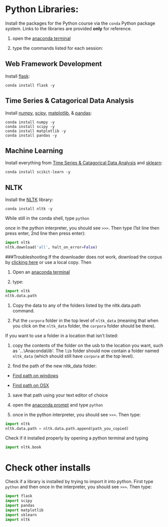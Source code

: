 Python Libraries:
=================
Install the packages for the Python course via the `conda` Python package system. Links to the libraries are provided **only** for reference.

1) open the [anaconda terminal](anaconda.md)

2) type the commands listed for each session: 

Web Framework Development
--------------------------
Install [flask](http://flask.pocoo.org/):
```
conda install flask -y
```

Time Series & Catagorical Data Analysis
----------------------------------------
Install [numpy](http://www.numpy.org/), [scipy](https://www.scipy.org/), 
[matplotlib](http://matplotlib.org/), & [pandas](http://pandas.pydata.org/):
```
conda install numpy -y
conda install scipy -y
conda install matplotlib -y
conda install pandas -y
```

Machine Learning
----------------
Install everything from [Time Series & Catagorical Data Analysis](#time-series--catagorical-data-analysis)
and [sklearn](http://scikit-learn.org/stable/):
```
conda install scikit-learn -y
```

NLTK
----

Install the [NLTK](http://www.nltk.org/) library:

```
conda install nltk -y
```
While still in the conda shell, type `python`

once in the python interpreter, you should see `>>>`. Then type (1st line then press enter, 2nd line then press enter):

```python
import nltk
nltk.download('all', halt_on_error=False)
```

###Troubleshooting
If the downloader does not work, download the corpus by [clicking here](https://github.com/nltk/nltk_data/archive/gh-pages.zip) or use a local copy. Then 

1) Open an [anaconda terminal](anaconda.md)

2) type:

```python
import nltk
nltk.data.path
```
1) Copy the data to any of the folders listed  by the nltk.data.path command.

2) Put the `corpora` folder in the top level of `nltk_data` (meaning that when you click on the `nltk_data` folder, the `corpora` folder should be there).

If you want to use a folder in a location that isn't listed:

1) copy the contents of the folder on the usb to the location you want, such as '...\\Anaconda\\lib'. The `lib` folder should now contain a folder named `nltk_data` (which should still have `corpora` at the top level).

2) find the path of the new nltk_data folder:
  * [Find path on windows](http://www.dummies.com/how-to/content/how-to-find-a-folders-path-name-in-windows-explore.html)

  * [Find path on OSX](http://osxdaily.com/2015/11/05/copy-file-path-name-text-mac-os-x-finder/)

3) save that path using your text editor of choice

4) open the [anaconda prompt](anaconda.md) and type `python`
  
5) once in the python interpreter, you should see `>>>`. Then type:

```python
import nltk
nltk.data.path = nltk.data.path.append(path_you_copied)
```

Check if it installed properly by opening a python terminal and typing

```python
import nltk.book
```

# Check other installs
Check if a library is installed by trying to import it into python. First type `python` and then once in the interpreter, you should see `>>>`. Then type:

```python
import flask
import scipy
import pandas
import matplotlib
import sklearn
import nltk
```
